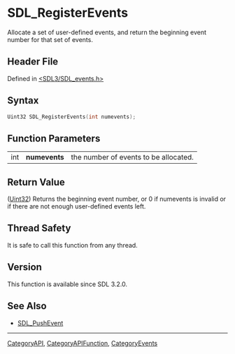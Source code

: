 # SDL_RegisterEvents

Allocate a set of user-defined events, and return the beginning event number for that set of events.

## Header File

Defined in [<SDL3/SDL_events.h>](https://github.com/libsdl-org/SDL/blob/main/include/SDL3/SDL_events.h)

## Syntax

```c
Uint32 SDL_RegisterEvents(int numevents);
```

## Function Parameters

|     |               |                                       |
| --- | ------------- | ------------------------------------- |
| int | **numevents** | the number of events to be allocated. |

## Return Value

([Uint32](Uint32)) Returns the beginning event number, or 0 if numevents is
invalid or if there are not enough user-defined events left.

## Thread Safety

It is safe to call this function from any thread.

## Version

This function is available since SDL 3.2.0.

## See Also

- [SDL_PushEvent](SDL_PushEvent)

----
[CategoryAPI](CategoryAPI), [CategoryAPIFunction](CategoryAPIFunction), [CategoryEvents](CategoryEvents)

